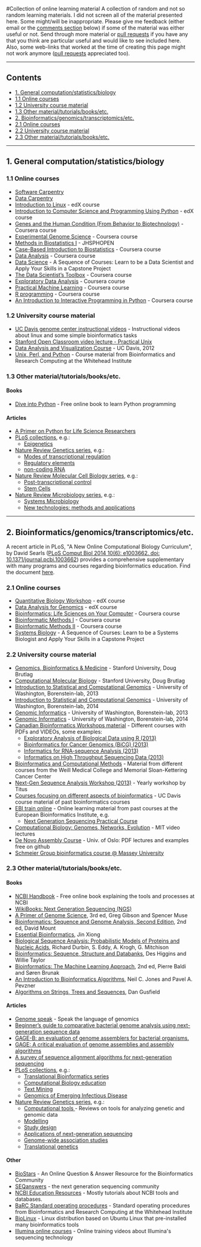 #Collection of online learning material
A collection of random and not so random learning materials. I did not screen all of the material presented here. Some might/will be inappropriate. Please give me feedback (either email or the [comments section](#Comments) below) if some of the material was either useful or not. Send through more material or [pull requests](https://github.com/sschmeier/sschmeier.github.io) if you have any that you think are particular useful and would like to see included here. Also, some web-links that worked at the time of creating this page might not work anymore ([pull requests](https://github.com/sschmeier/sschmeier.github.io) appreciated too).

* * *

## Contents
- [1. General computation/statistics/biology](#1_General_computation/statistics/biology)
 - [1.1 Online courses](#11_Online_courses)
 - [1.2 University course material](#12_University_course_material) 
 - [1.3 Other material/tutorials/books/etc.](#13_Other_material/tutorials/books/etc.)
- [2. Bioinformatics/genomics/transcriptomics/etc.](#2_Bioinformatics/genomics/transcriptomics/etc.)
 - [2.1 Online courses](#21_Online_courses) 
 - [2.2 University course material](#22_University_course_material) 
 - [2.3 Other material/tutorials/books/etc.](#23_Other_material/tutorials/books/etc.)

* * *

## 1. General computation/statistics/biology
### 1.1 Online courses
- [Software Carpentry](http://software-carpentry.org/lessons.html)
- [Data Carpentry](http://www.datacarpentry.org/lessons/)
- [Introduction to Linux](https://www.edx.org/course/linuxfoundationx/linuxfoundationx-lfs101x-introduction-1621) - edX course
- [Introduction to Computer Science and Programming Using Python](https://www.edx.org/course/mitx/mitx-6-00-1x-introduction-computer-1841) - edX course
- [Genes and the Human Condition (From Behavior to Biotechnology)](https://www.coursera.org/course/genes) - Coursera course
- [Experimental Genome Science](https://www.coursera.org/course/genomescience) - Coursera course
- [Methods in Biostatistics I](http://ocw.jhsph.edu/index.cfm/go/viewCourse/course/MethodsInBiostatisticsI/coursePage/index/) - JHSPHOPEN
- [Case-Based Introduction to Biostatistics](https://www.coursera.org/course/casebasedbiostat) - Coursera course
- [Data Analysis](https://www.coursera.org/course/dataanalysis) - Coursera course
- [Data Science](https://www.coursera.org/specialization/jhudatascience/1/overview) - A Sequence of Courses: Learn to be a Data Scientist and Apply Your Skills in a Capstone Project
- [The Data Scientist’s Toolbox](https://www.coursera.org/course/datascitoolbox) - Coursera course
- [Exploratory Data Analysis](https://www.coursera.org/course/exdata) - Coursera course
- [Practical Machine Learning](https://www.coursera.org/course/predmachlearn) - Coursera course
- [R programming](https://www.coursera.org/course/rprog) - Coursera course
- [An Introduction to Interactive Programming in Python](https://www.coursera.org/course/interactivepython) - Coursera course

### 1.2 University course material
- [UC Davis genome center instructional videos](http://www.genomecenter.ucdavis.edu/resources/instructional-videos) - Instructional videos about linux and some simple bioinformatics tasks
- [Stanford Open Classroom video lecture - Practical Unix](http://openclassroom.stanford.edu/MainFolder/CoursePage.php?course=PracticalUnix)
- [Data Analysis and Visualization Course](http://training.bioinformatics.ucdavis.edu/docs/2012/05/DAV/) - UC Davis, 2012
- [Unix, Perl, and Python](http://jura.wi.mit.edu/bio/education/hot_topics/Unix_Perl_Python/) - Course material from Bioinformatics and Research Computing at the Whitehead Institute


### 1.3 Other material/tutorials/books/etc. 
#### Books
- [Dive into Python](http://www.diveintopython.net/) - Free online book to learn Python programming

#### Articles
- [A Primer on Python for Life Science Researchers](http://www.ploscompbiol.org/article/info%3Adoi%2F10.1371%2Fjournal.pcbi.0030199)
- [PLoS collections](http://www.ploscollections.org/), e.g.:
  * [Epigenetics](http://www.ploscollections.org/article/browse/issue/info%3Adoi%2F10.1371%2Fissue.pcol.v01.i07)
- [Nature Review Genetics series](http://www.nature.com/nrg/series/index.html), e.g.:
  * [Modes of transcriptional regulation ](http://www.nature.com/nrg/series/transcriptionalregulation/index.html) 
  * [Regulatory elements ](http://www.nature.com/nrg/series/regulatoryelements/index.html) 
  * [non-coding RNA ](http://www.nature.com/nrg/series/noncoding/index.html) 
- [Nature Review Molecular Cell Biology series](http://www.nature.com/nrm/series/index.html), e.g.:
  * [Post-transcriptional control](http://www.nature.com/nrm/series/posttranscription/index.html)
  * [Stem Cells](http://www.nature.com/nrm/series/stemcells/index.html)
- [Nature Review Microbiology series](http://www.nature.com/nrmicro/series/index.html), e.g.:
  * [Systems Microbiology](http://www.nature.com/nrmicro/series/systemsmicrobiology/index.html)
  * [New technologies: methods and applications](http://www.nature.com/nrmicro/series/newtechnologies/index.html)


* * *

## 2. Bioinformatics/genomics/transcriptomics/etc.

A recent article in PLoS, "A New Online Computational Biology Curriculum", by David Searls ([PLoS Comput Biol 2014 10(6): e1003662. doi: 10.1371/journal.pcbi.1003662](http://www.ploscompbiol.org/article/info%3Adoi%2F10.1371%2Fjournal.pcbi.1003662)) provides a comprehensive supplementary with many programs and courses regarding bioinformatics education. Find the document [here](http://www.ncbi.nlm.nih.gov/pmc/articles/PMC4055417/bin/pcbi.1003662.s001.pdf).

### 2.1 Online courses
- [Quantitative Biology Workshop](https://www.edx.org/course/mitx/mitx-7-qbwx-quantitative-biology-1714) - edX course
- [Data Analysis for Genomics](https://www.edx.org/course/harvardx/harvardx-ph525x-data-analysis-genomics-1401#prerequisites) - edX course
- [Bioinformatics: Life Sciences on Your Computer](https://www.coursera.org/course/bioinform) - Coursera course
- [Bioinformatic Methods I](https://www.coursera.org/course/bioinfomethods1) - Coursera course
- [Bioinformatic Methods II](https://www.coursera.org/course/bioinfomethods2) - Coursera course
- [Systems Biology](https://www.coursera.org/specialization/systemsbiology/6/overview) - A Sequence of Courses: Learn to be a Systems Biologist and Apply Your Skills in a Capstone Project

### 2.2 University course material
- [Genomics, Bioinformatics & Medicine](http://biochem158.stanford.edu/) - Stanford University, Doug Brutlag
- [Computational Molecular Biology](http://biochem218.stanford.edu/) - Stanford University, Doug Brutlag
- [Introduction to Statistical and Computational Genomics](http://elbo.gs.washington.edu/courses/GS_559_13_wi/) - University of Washington, Borenstein-lab, 2013
- [Introduction to Statistical and Computational Genomics](http://elbo.gs.washington.edu/courses/GS_559_14_wi/) - University of Washington, Borenstein-lab, 2014
- [Genomic Informatics](http://elbo.gs.washington.edu/courses/GS_559_13_wi/) - University of Washington, Borenstein-lab, 2013
- [Genomic Informatics](http://elbo.gs.washington.edu/courses/GS_373_14_sp/) - University of Washington, Borenstein-lab, 2014
- [Canadian Bioinformatics Workshops material](http://bioinformatics.ca/workshops/) - Different courses with PDFs and VIDEOs, some examples:
  * [Exploratory Analysis of Biological Data using R (2013)](http://bioinformatics.ca/workshops/2013/exploratory-analysis-biological-data-using-r-2013)
  * [Bioinformatics for Cancer Genomics (BiCG) (2013)](http://bioinformatics.ca/workshops/2013/bioinformatics-cancer-genomics-bicg-2013#material)
  * [Informatics for RNA-sequence Analysis (2013)](http://bioinformatics.ca/workshops/2013/informatics-rna-sequence-analysis-2013#material)
  * [Informatics on High Throughput Sequencing Data (2013) ](http://bioinformatics.ca/workshops/2013/informatics-high-throughput-sequencing-data-2013#material)
- [Bioinformatics and Computational Methods](http://www.trii.org/courses/) - Material from different courses from the Weill Medical College and Memorial Sloan-Kettering Cancer Center
- [Next-Gen Sequence Analysis Workshop (2013)](http://ged.msu.edu/angus/tutorials-2013/index.html) - Yearly workshop by Titus
- [Courses focusing on different aspects of bioinformatics](http://training.bioinformatics.ucdavis.edu/documentation/) - UC Davis course material of past bioinformatics courses
- [EBI train online](https://www.ebi.ac.uk/training/online/course-list?views_exposed_form_focused_field=) - Online learning material from past courses at the European Bioinformatics Institute, e.g.
    * [Next Generation Sequencing Practical Course](https://www.ebi.ac.uk/training/online/course/ebi-next-generation-sequencing-practical-course)
- [Computational Biology: Genomes, Networks, Evolution](http://compbio.mit.edu/lectures.html) - MIT video lectures
- [De Novo Assembly Course](https://github.com/lexnederbragt/INF-BIO9120_fall2013_de_novo_assembly) - Univ. of Oslo: PDF lectures and examples free on github
- [Schmeier Group bioinformatics course @ Massey University](http://sschmeier.com/bioinf-workshop/)

### 2.3 Other material/tutorials/books/etc. 
#### Books
- [NCBI Handbook](http://www.ncbi.nlm.nih.gov/books/NBK21101/) - Free online book explaining the tools and processes at NCBI
- [WikiBooks: Next Generation Sequencing (NGS)](https://en.wikibooks.org/wiki/Next_Generation_Sequencing_%28NGS%29)
- [A Primer of Genome Science](http://www.amazon.com/Primer-Genome-Science-Third/dp/0878932364/ref=sr_1_1?s=books&ie=UTF8&qid=1389115703&sr=1-1&keywords=a+primer+on+genome+science), 3rd ed, Greg Gibson and Spencer Muse
- [Bioinformatics: Sequence and Genome Analysis, Second Edition](http://www.cshlpress.com/default.tpl?cart=126266445963923074&fromlink=T&linkaction=full&linksortby=oop_title&--eqSKUdatarq=466), 2nd ed, David Mount
- [Essential Bioinformatics](https://encrypted.google.com/books/about/Essential_Bioinformatics.html?id=AFsu7_goA8kC), Jin Xiong
- [Biological Sequence Analysis: Probabilistic Models of Proteins and Nucleic Acids](http://hum-molgen.org/literature/11-1999/000006.html), Richard Durbin, S. Eddy, A. Krogh, G. Mitchison
- [Bioinformatics: Sequence, Structure and Databanks](http://ukcatalogue.oup.com/product/9780199637904.do), Des Higgins and Willie Taylor
- [Bioinformatics: The Machine Learning Approach](http://www.amazon.com/Bioinformatics-Learning-Approach-Adaptive-Computation/dp/026202506X), 2nd ed,  Pierre Baldi and Søren Brunak
- [An Introduction to Bioinformatics Algorithms](https://mitpress.mit.edu/books/introduction-bioinformatics-algorithms), Neil C. Jones and Pavel A. Pevzner
- [Algorithms on Strings, Trees and Sequences](http://www.cambridge.org/nz/academic/subjects/computer-science/algorithmics-complexity-computer-algebra-and-computational-g/algorithms-strings-trees-and-sequences-computer-science-and-computational-biology?format=HB), Dan Gusfield

#### Articles
- [Genome speak](http://www.nature.com/nature/journal/v409/n6822/full/409815a0.html) - Speak the language of genomics
- [Beginner’s guide to comparative bacterial genome analysis using next-generation sequence data](http://www.microbialinformaticsj.com/content/3/1/2)
- [GAGE-B: an evaluation of genome assemblers for bacterial organisms.](http://bioinformatics.oxfordjournals.org/content/29/14/1718.long)
- [GAGE: A critical evaluation of genome assemblies and assembly algorithms](http://genome.cshlp.org/content/early/2012/01/12/gr.131383.111)
- [A survey of sequence alignment algorithms for next-generation sequencing](http://bib.oxfordjournals.org/content/11/5/473.full)
- [PLoS collections](http://www.ploscollections.org/), e.g.:
  * [Translational Bioinformatics series](http://www.ploscollections.org/translationalbioinformatics)
  * [Computational Biology education ](http://www.ploscollections.org/compbioleducation)
  * [Text Mining ](http://www.ploscollections.org/article/browse/issue/info%3Adoi%2F10.1371%2Fissue.pcol.v01.i14)
  * [Genomics of Emerging Infectious Disease ](http://www.ploscollections.org/article/browse/issue/info%3Adoi%2F10.1371%2Fissue.pcol.v01.i01)
- [Nature Review Genetics series](http://www.nature.com/nrg/series/index.html), e.g.:
  * [Computational tools ](http://www.nature.com/nrg/series/computational/index.html) - Reviews on tools for analyzing genetic and genomic data
  * [Modelling ](http://www.nature.com/nrg/series/modelling/index.html)
  * [Study design ](http://www.nature.com/nrg/series/studydesigns/index.html)
  * [Applications of next-generation sequencing ](http://www.nature.com/nrg/series/nextgeneration/index.html) 
  * [Genome-wide association studies ](http://www.nature.com/nrg/series/gwas/index.html) 
  * [Translational genetics ](http://www.nature.com/nrg/series/translational/index.html) 
  
#### Other
- [BioStars](https://www.biostars.org/) - An Online Question & Answer Resource for the Bioinformatics Community
- [SEQanswers](http://seqanswers.com/) - the next generation sequencing community 
- [NCBI Education Resources](http://www.ncbi.nlm.nih.gov/education/) - Mostly tutorials about NCBI tools and databases.
- [BaRC Standard operating procedures](http://barcwiki.wi.mit.edu/wiki/SOPs) - Standard operating procedures from  Bioinformatics and Research Computing at the Whitehead Institute
- [BioLinux](http://nebc.nerc.ac.uk/tools/bio-linux/bio-linux-7-info) - Linux distribution based on Ubuntu Linux that pre-installed many bioinformatics tools
- [Illumina online courses](http://support.illumina.com/training/sequencing_training.ilmn) - Online training videos about Illumina's sequencing technology



